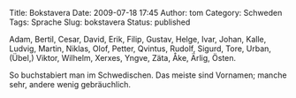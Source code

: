 Title: Bokstavera
Date: 2009-07-18 17:45
Author: tom
Category: Schweden
Tags: Sprache
Slug: bokstavera
Status: published

Adam, Bertil, Cesar, David, Erik, Filip, Gustav, Helge, Ivar, Johan,
Kalle, Ludvig, Martin, Niklas, Olof, Petter, Qvintus, Rudolf, Sigurd,
Tore, Urban, (Übel,) Viktor, Wilhelm, Xerxes, Yngve, Zäta, Åke, Ärlig,
Östen.

So buchstabiert man im Schwedischen. Das meiste sind Vornamen; manche
sehr, andere wenig gebräuchlich.

